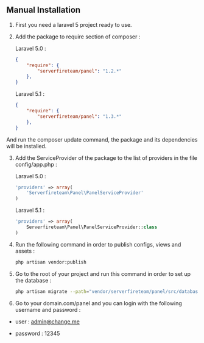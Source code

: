 ## Manual Installation

1. First you need a laravel 5 project ready to use.

2. Add the package to require section of composer :

    Laravel 5.0 :
    ```json
    {
        "require": {
            "serverfireteam/panel": "1.2.*"
        },
    }
    ```

    Laravel 5.1 :
    ```json
    {
        "require": {
            "serverfireteam/panel": "1.3.*"
        },
    }
    ```

And run the composer update command, the package and its dependencies will be installed.

3. Add the ServiceProvider of the package to the list of providers in the file config/app.php :

    Laravel 5.0 :
    ```php
    'providers' => array(
        'Serverfireteam\Panel\PanelServiceProvider'
    )
    ```

    Laravel 5.1 :
    ```php
    'providers' => array(
    	Serverfireteam\Panel\PanelServiceProvider::class
    )
    ```

4. Run the following command in order to publish configs, views and assets :

    ```bash
    php artisan vendor:publish
    ```

5. Go to the root of your project and run this command in order to set up the database :

    ```bash
    php artisan migrate --path="vendor/serverfireteam/panel/src/database/migrations"
    ```

6. Go to your domain.com/panel and you can login with the following username and password :

 * user : admin@change.me

 * password : 12345
